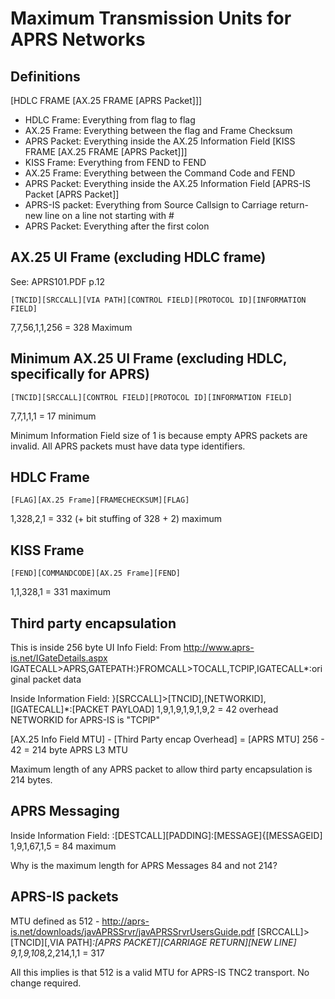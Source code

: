 # Maximum Transmission Units for APRS Networks


## Definitions

[HDLC FRAME [AX.25 FRAME [APRS Packet]]]
  * HDLC Frame: Everything from flag to flag
  * AX.25 Frame: Everything between the flag and Frame Checksum
  * APRS Packet: Everything inside the AX.25 Information Field
[KISS FRAME [AX.25 FRAME [APRS Packet]]]
  * KISS Frame: Everything from FEND to FEND
  * AX.25 Frame: Everything between the Command Code and FEND
  * APRS Packet: Everything inside the AX.25 Information Field
[APRS-IS Packet [APRS Packet]]
  * APRS-IS packet: Everything from Source Callsign to Carriage return-new line on a line not starting with #
  * APRS Packet: Everything after the first colon


## AX.25 UI Frame (excluding HDLC frame)

See: APRS101.PDF p.12

    [TNCID][SRCCALL][VIA PATH][CONTROL FIELD][PROTOCOL ID][INFORMATION FIELD]
7,7,56,1,1,256 = 328 Maximum

## Minimum AX.25 UI Frame (excluding HDLC, specifically for APRS)

    [TNCID][SRCCALL][CONTROL FIELD][PROTOCOL ID][INFORMATION FIELD]
7,7,1,1,1 = 17 minimum

Minimum Information Field size of 1 is because empty APRS packets are invalid. 
All APRS packets must have data type identifiers.

## HDLC Frame

    [FLAG][AX.25 Frame][FRAMECHECKSUM][FLAG]
1,328,2,1 = 332 (+ bit stuffing of 328 + 2) maximum

## KISS Frame

    [FEND][COMMANDCODE][AX.25 Frame][FEND]
1,1,328,1 = 331 maximum


## Third party encapsulation

This is inside 256 byte UI Info Field:
From http://www.aprs-is.net/IGateDetails.aspx
    IGATECALL>APRS,GATEPATH:}FROMCALL>TOCALL,TCPIP,IGATECALL*:original packet data

Inside Information Field:
    }[SRCCALL]>[TNCID],[NETWORKID],[IGATECALL]*:[PACKET PAYLOAD]
1,9,1,9,1,9,1,9,2 = 42 overhead
NETWORKID for APRS-IS is "TCPIP"

[AX.25 Info Field MTU] - [Third Party encap Overhead] = [APRS MTU]
256 - 42 = 214 byte APRS L3 MTU

Maximum length of any APRS packet to allow third party encapsulation is 214 bytes.

## APRS Messaging

Inside Information Field:
    :[DESTCALL][PADDING]:[MESSAGE]{[MESSAGEID]
1,9,1,67,1,5 = 84 maximum

Why is the maximum length for APRS Messages 84 and not 214?


## APRS-IS packets

MTU defined as 512 - http://aprs-is.net/downloads/javAPRSSrvr/javAPRSSrvrUsersGuide.pdf
    [SRCCALL]>[TNCID][,VIA PATH]*:[APRS PACKET][CARRIAGE RETURN][NEW LINE]
9,1,9,10*8,2,214,1,1 = 317

All this implies is that 512 is a valid MTU for APRS-IS TNC2 transport. No change required.

